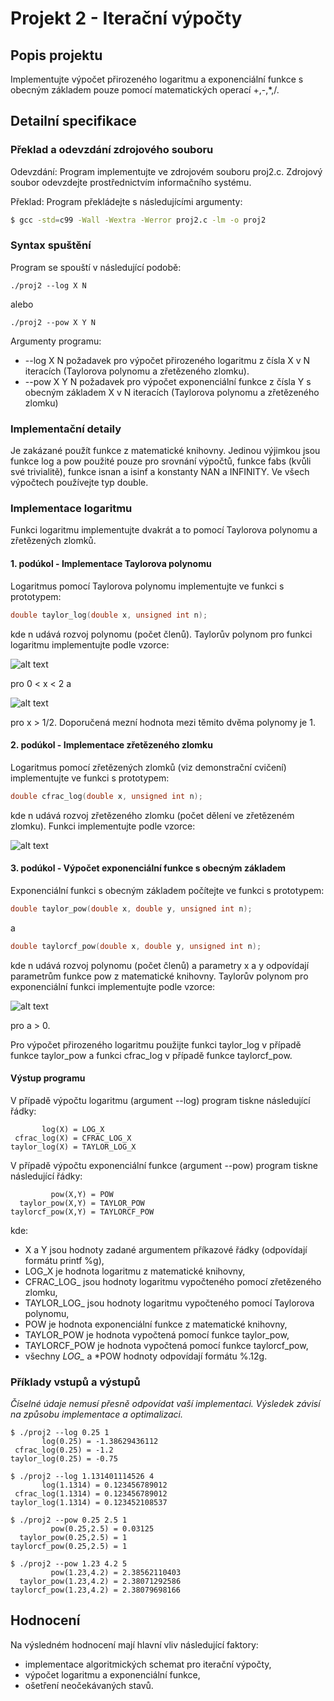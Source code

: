# Projekt 2 - Iterační výpočty

## Popis projektu

Implementujte výpočet přirozeného logaritmu a exponenciální funkce s obecným základem pouze pomocí matematických operací +,-,*,/.


## Detailní specifikace
### Překlad a odevzdání zdrojového souboru

Odevzdání: Program implementujte ve zdrojovém souboru proj2.c. Zdrojový soubor odevzdejte prostřednictvím informačního systému.

Překlad: Program překládejte s následujícími argumenty:

```bash
$ gcc -std=c99 -Wall -Wextra -Werror proj2.c -lm -o proj2
```

### Syntax spuštění

Program se spouští v následující podobě:

```shell
./proj2 --log X N
```

alebo

```shell
./proj2 --pow X Y N
```

Argumenty programu:
* --log X N požadavek pro výpočet přirozeného logaritmu z čísla X v N iteracích (Taylorova polynomu a zřetězeného zlomku).
* --pow X Y N požadavek pro výpočet exponenciální funkce z čísla Y s obecným základem X v N iteracích (Taylorova polynomu a zřetězeného zlomku)

### Implementační detaily

Je zakázané použít funkce z matematické knihovny. Jedinou výjimkou jsou funkce log a pow použité pouze pro srovnání výpočtů, funkce fabs (kvůli své trivialitě), funkce isnan a isinf a konstanty NAN a INFINITY. Ve všech výpočtech používejte typ double.

### Implementace logaritmu

Funkci logaritmu implementujte dvakrát a to pomocí Taylorova polynomu a zřetězených zlomků.

#### 1. podúkol - Implementace Taylorova polynomu
Logaritmus pomocí Taylorova polynomu implementujte ve funkci s prototypem:
```C
double taylor_log(double x, unsigned int n);
```
kde n udává rozvoj polynomu (počet členů). Taylorův polynom pro funkci logaritmu implementujte podle vzorce:

![alt text](https://wis.fit.vutbr.cz/FIT/st/cwk.php.cs?title=Projekt2&src=Taylor_log.png&ns=IZP&action=download&cache=no&csid=678740&id=12816)

pro 0 < x < 2 a

![alt text](https://wis.fit.vutbr.cz/FIT/st/cwk.php.cs?title=Projekt2&src=Taylor_log2.png&ns=IZP&action=download&cache=no&csid=678740&id=12816)

pro x > 1/2. Doporučená mezní hodnota mezi těmito dvěma polynomy je 1.

#### 2. podúkol - Implementace zřetězeného zlomku

Logaritmus pomocí zřetězených zlomků (viz demonstrační cvičení) implementujte ve funkci s prototypem:

```C
double cfrac_log(double x, unsigned int n);
```
kde n udává rozvoj zřetězeného zlomku (počet dělení ve zřetězeném zlomku). Funkci implementujte podle vzorce:

![alt text](https://wis.fit.vutbr.cz/FIT/st/cwk.php.cs?title=Projekt2&src=Cf_log.png&ns=IZP&action=download&cache=no&csid=678740&id=12816)

#### 3. podúkol - Výpočet exponenciální funkce s obecným základem

Exponenciální funkci s obecným základem počítejte ve funkci s prototypem:
```C
double taylor_pow(double x, double y, unsigned int n);
```
a
```C
double taylorcf_pow(double x, double y, unsigned int n);
```
kde n udává rozvoj polynomu (počet členů) a parametry x a y odpovídají parametrům funkce pow z matematické knihovny. Taylorův polynom pro exponenciální funkci implementujte podle vzorce:

![alt text](https://wis.fit.vutbr.cz/FIT/st/cwk.php.cs?title=Projekt2&src=Taylor_pow.png&ns=IZP&action=download&cache=no&csid=678740&id=12816)

pro a > 0.

Pro výpočet přirozeného logaritmu použijte funkci taylor_log v případě funkce taylor_pow a funkci cfrac_log v případě funkce taylorcf_pow.

#### Výstup programu

V případě výpočtu logaritmu (argument --log) program tiskne následující řádky:
```shell
       log(X) = LOG_X
 cfrac_log(X) = CFRAC_LOG_X
taylor_log(X) = TAYLOR_LOG_X
```
V případě výpočtu exponenciální funkce (argument --pow) program tiskne následující řádky:
```shell
         pow(X,Y) = POW
  taylor_pow(X,Y) = TAYLOR_POW
taylorcf_pow(X,Y) = TAYLORCF_POW
```
kde:
* X a Y jsou hodnoty zadané argumentem příkazové řádky (odpovídají formátu printf %g),
* LOG_X je hodnota logaritmu z matematické knihovny,
* CFRAC_LOG_ jsou hodnoty logaritmu vypočteného pomocí zřetězeného zlomku,
* TAYLOR_LOG_ jsou hodnoty logaritmu vypočteného pomocí Taylorova polynomu,
* POW je hodnota exponenciální funkce z matematické knihovny,
* TAYLOR_POW je hodnota vypočtená pomocí funkce taylor_pow,
* TAYLORCF_POW je hodnota vypočtená pomocí funkce taylorcf_pow,
* všechny *LOG_* a *POW hodnoty odpovídají formátu %.12g.

### Příklady vstupů a výstupů
*Číselné údaje nemusí přesně odpovídat vaší implementaci. Výsledek závisí na způsobu implementace a optimalizaci.*

```shell
$ ./proj2 --log 0.25 1
       log(0.25) = -1.38629436112
 cfrac_log(0.25) = -1.2
taylor_log(0.25) = -0.75
```

```shell
$ ./proj2 --log 1.131401114526 4
       log(1.1314) = 0.123456789012
 cfrac_log(1.1314) = 0.123456789012
taylor_log(1.1314) = 0.123452108537
```

```shell
$ ./proj2 --pow 0.25 2.5 1
         pow(0.25,2.5) = 0.03125
  taylor_pow(0.25,2.5) = 1
taylorcf_pow(0.25,2.5) = 1
```

```shell
$ ./proj2 --pow 1.23 4.2 5
         pow(1.23,4.2) = 2.38562110403
  taylor_pow(1.23,4.2) = 2.38071292586
taylorcf_pow(1.23,4.2) = 2.38079698166
```


## Hodnocení
Na výsledném hodnocení mají hlavní vliv následující faktory:
* implementace algoritmických schemat pro iterační výpočty,
* výpočet logaritmu a exponenciální funkce,
* ošetření neočekávaných stavů.
